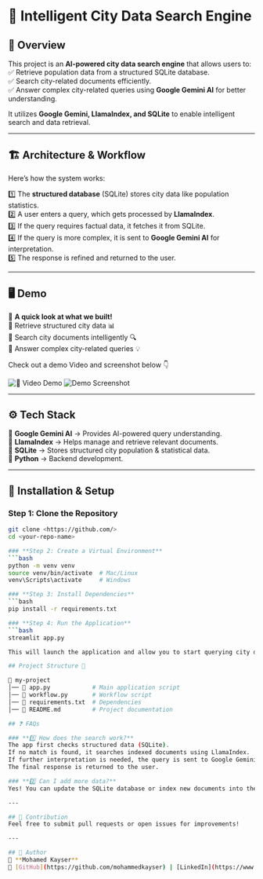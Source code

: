 # 🚀 Intelligent City Data Search Engine  

## 📌 Overview  
This project is an **AI-powered city data search engine** that allows users to:  
✅ Retrieve population data from a structured SQLite database.  
✅ Search city-related documents efficiently.  
✅ Answer complex city-related queries using **Google Gemini AI** for better understanding.  

It utilizes **Google Gemini, LlamaIndex, and SQLite** to enable intelligent search and data retrieval.  

---

## 🏗️ Architecture & Workflow  
Here’s how the system works:  

1️⃣ The **structured database** (SQLite) stores city data like population statistics.  
2️⃣ A user enters a query, which gets processed by **LlamaIndex**.  
3️⃣ If the query requires factual data, it fetches it from SQLite.  
4️⃣ If the query is more complex, it is sent to **Google Gemini AI** for interpretation.  
5️⃣ The response is refined and returned to the user.  

---

## 🖥️ Demo  
📌 **A quick look at what we built!**  
🔹 Retrieve structured city data 📊  
🔹 Search city documents intelligently 🔍  
🔹 Answer complex city-related queries 💡  

Check out a demo Video and screenshot below 👇  

![🎥 Video Demo](https://bit.ly/DDODS)
![Demo Screenshot](/demo_rag.png)

---

## ⚙️ Tech Stack  
🔹 **Google Gemini AI** → Provides AI-powered query understanding.  
🔹 **LlamaIndex** → Helps manage and retrieve relevant documents.  
🔹 **SQLite** → Stores structured city population & statistical data.  
🔹 **Python** → Backend development.  

---

## 🚀 Installation & Setup  

### **Step 1: Clone the Repository**  
```bash
git clone <https://github.com/>
cd <your-repo-name>

### **Step 2: Create a Virtual Environment**   
```bash
python -m venv venv
source venv/bin/activate  # Mac/Linux
venv\Scripts\activate     # Windows

### **Step 3: Install Dependencies**
```bash
pip install -r requirements.txt

### **Step 4: Run the Application**
```bash
streamlit app.py

This will launch the application and allow you to start querying city data!

## Project Structure 📂

📂 my-project
│── 📄 app.py            # Main application script
│── 📄 workflow.py       # Workflow script
│── 📄 requirements.txt  # Dependencies
│── 📄 README.md         # Project documentation

## ❓ FAQs  

### **1️⃣ How does the search work?**  
The app first checks structured data (SQLite).  
If no match is found, it searches indexed documents using LlamaIndex.  
If further interpretation is needed, the query is sent to Google Gemini AI.  
The final response is returned to the user.  

### **2️⃣ Can I add more data?**  
Yes! You can update the SQLite database or index new documents into the system.  

---

## 📢 Contribution  
Feel free to submit pull requests or open issues for improvements!  

---

## 📌 Author  
👤 **Mohamed Kayser**  
🔗 [GitHub](https://github.com/mohammedkayser) | [LinkedIn](https://www.linkedin.com/in/mohammedkayser/)  

